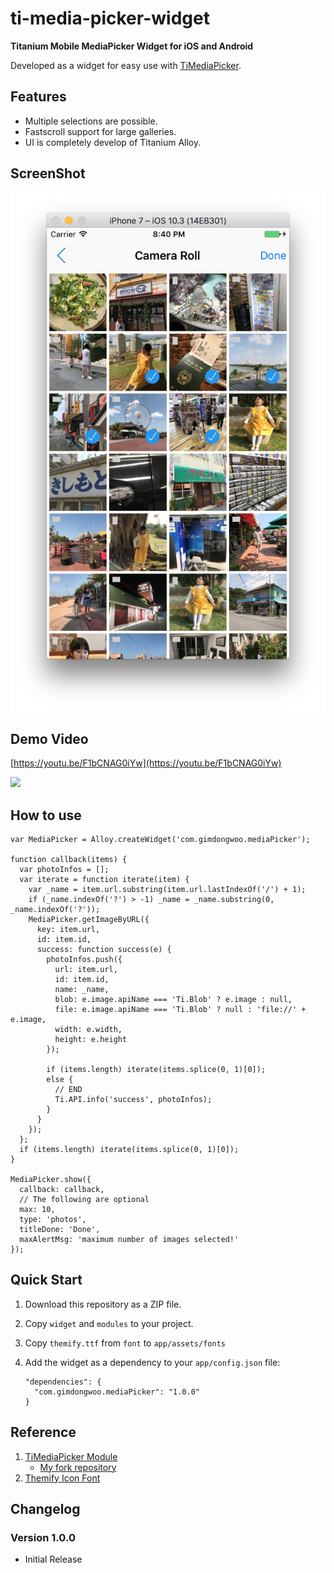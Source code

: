 # ti-media-picker-widget

**Titanium Mobile MediaPicker Widget for iOS and Android**

Developed as a widget for easy use with [TiMediaPicker](https://github.com/lowb1rd/TiMediaPicker).

## Features
- Multiple selections are possible.
- Fastscroll support for large galleries.
- UI is completely develop of Titanium Alloy.

## ScreenShot

![](./screenshot.png)

## Demo Video

[https://youtu.be/F1bCNAG0iYw](https://youtu.be/F1bCNAG0iYw)

[![](https://img.youtube.com/vi/F1bCNAG0iYw/0.jpg)](https://www.youtube.com/watch?v=F1bCNAG0iYw)

## How to use

```
var MediaPicker = Alloy.createWidget('com.gimdongwoo.mediaPicker');

function callback(items) {
  var photoInfos = [];
  var iterate = function iterate(item) {
    var _name = item.url.substring(item.url.lastIndexOf('/') + 1);
    if (_name.indexOf('?') > -1) _name = _name.substring(0, _name.indexOf('?'));
    MediaPicker.getImageByURL({
      key: item.url,
      id: item.id,
      success: function success(e) {
        photoInfos.push({
          url: item.url,
          id: item.id,
          name: _name,
          blob: e.image.apiName === 'Ti.Blob' ? e.image : null,
          file: e.image.apiName === 'Ti.Blob' ? null : 'file://' + e.image,
          width: e.width,
          height: e.height
        });
        
        if (items.length) iterate(items.splice(0, 1)[0]);
        else {
          // END
          Ti.API.info('success', photoInfos);
        }
      }
    });
  };
  if (items.length) iterate(items.splice(0, 1)[0]);
}

MediaPicker.show({
  callback: callback,
  // The following are optional
  max: 10,
  type: 'photos',
  titleDone: 'Done',
  maxAlertMsg: 'maximum number of images selected!'
});
```

## Quick Start

1. Download this repository as a ZIP file.
2. Copy `widget` and `modules` to your project.
3. Copy `themify.ttf` from `font` to `app/assets/fonts`
4. Add the widget as a dependency to your `app/config.json` file:

	```
	"dependencies": {
	  "com.gimdongwoo.mediaPicker": "1.0.0"
	}
	
	```

## Reference

1. [TiMediaPicker Module](https://github.com/lowb1rd/TiMediaPicker)
	- [My fork repository](https://github.com/gimdongwoo/TiMediaPicker)
2. [Themify Icon Font](https://themify.me/themify-icons)

## Changelog

### Version 1.0.0
- Initial Release